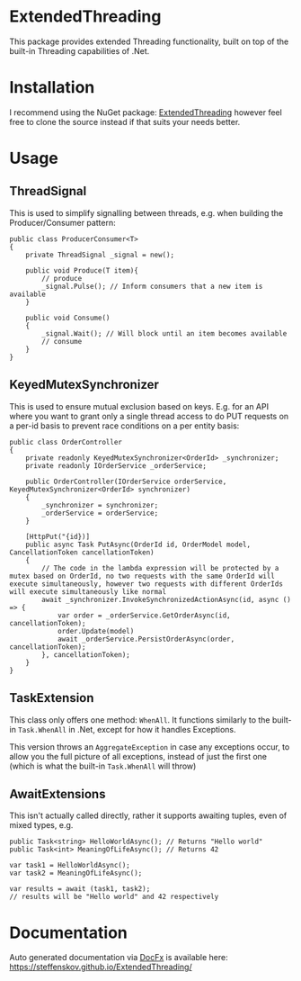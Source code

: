 # ExtendedThreading

This package provides extended Threading functionality, built on top of the built-in Threading capabilities of .Net.

# Installation

I recommend using the NuGet package: [ExtendedThreading](https://www.nuget.org/packages/ExtendedThreading) however feel free to clone the source instead if that suits your needs
better.

# Usage

## ThreadSignal

This is used to simplify signalling between threads, e.g. when building the Producer/Consumer pattern:

```
public class ProducerConsumer<T>
{
	private ThreadSignal _signal = new();
	
	public void Produce(T item){
		// produce
		_signal.Pulse(); // Inform consumers that a new item is available
	}

	public void Consume()
	{
		_signal.Wait(); // Will block until an item becomes available
		// consume
	}
}
```

## KeyedMutexSynchronizer

This is used to ensure mutual exclusion based on keys. E.g. for an API where you want to grant only a single thread access to do PUT requests on a per-id basis to prevent race
conditions on a per entity basis:

```
public class OrderController
{
	private readonly KeyedMutexSynchronizer<OrderId> _synchronizer;
	private readonly IOrderService _orderService;

	public OrderController(IOrderService orderService, KeyedMutexSynchronizer<OrderId> synchronizer)
	{
		_synchronizer = synchronizer;
		_orderService = orderService;
	}

	[HttpPut("{id})]
	public async Task PutAsync(OrderId id, OrderModel model, CancellationToken cancellationToken)
	{
		// The code in the lambda expression will be protected by a mutex based on OrderId, no two requests with the same OrderId will execute simultaneously, however two requests with different OrderIds will execute simultaneously like normal
		await _synchronizer.InvokeSynchronizedActionAsync(id, async () => { 
			var order = _orderService.GetOrderAsync(id, cancellationToken);
			order.Update(model)
			await _orderService.PersistOrderAsync(order, cancellationToken);
		}, cancellationToken);
	}
}
```

## TaskExtension

This class only offers one method: `WhenAll`. It functions similarly to the built-in `Task.WhenAll` in .Net, except for how it handles Exceptions.

This version throws an `AggregateException` in case any exceptions occur, to allow you the full picture of all exceptions, instead of just the first one (which is what the
built-in `Task.WhenAll` will throw)

## AwaitExtensions

This isn't actually called directly, rather it supports awaiting tuples, even of mixed types, e.g.

```
public Task<string> HelloWorldAsync(); // Returns "Hello world"
public Task<int> MeaningOfLifeAsync(); // Returns 42

var task1 = HelloWorldAsync();
var task2 = MeaningOfLifeAsync();

var results = await (task1, task2);
// results will be "Hello world" and 42 respectively
```

# Documentation
Auto generated documentation via [DocFx](https://github.com/dotnet/docfx) is available here: https://steffenskov.github.io/ExtendedThreading/